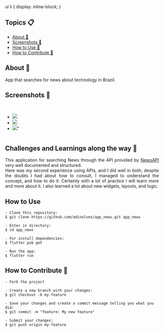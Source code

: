 <head>
ul li {
    display: inline-block;
}

</head>
   <h2 align="left">Topics 📋</h2>

   <p>
   
   - [About 📖](#about-)
   - [Screenshots 📱](#screenshots-)
   - [How to Use 🤔](#how-to-use-)
   - [How to Contribute 💪](#how-to-contribute-)

   </p>



<h2 align="left">About 📖</h2>
   
<p align="justify">   
   App that searches for news about technology in Brazil.<br>
</p>



<h2 align="Left">Screenshots 📱</h2><br>



 <ul style="display: inline-block">
     <li>
        <img src="screenshots/screenshot_1.png" >
    </li>
    <li>
        <img src="screenshots/screenshot_2.png">
    </li>
     <li>
        <img src="screenshots/screenshot_3.png">"
    </li>
</ul>




<h2 align="Left">Challenges and Learnings along the way 🤯</h2>

   <p align="justify">
   This application for searching News through the API provided by <a href="https://newsapi.org/">NewsAPI</a> very well documented and structured.<br>
   Here was my second experience using APIs, and I did well in both, despite the doubts I had about how to consult, I managed to understand the concept, and how to do it.
   Certainly with a lot of practice I will learn more and more about it.
   I also learned a lot about new widgets, layouts, and logic.

   </p> 



<h2 align="Left">How to Use </h2>

   ```   
   - Clone this repository:
   $ git clone https://github.com/adinalves/app_news.git app_news

   - Enter in directory:
   $ cd app_news

   - For install dependencies:
   $ flutter pub get

   - Run the app: 
   $ flutter run
   ```



<h2 align="Left">How to Contribute 💪</h2>

   ```
   - Fork the project 

   - Create a new branch with your changes:
   $ git checkout -b my-feature

   - Save your changes and create a commit message telling you what you did:
   $ git commit -m "feature: My new feature"

   - Submit your changes:
   $ git push origin my-feature
   ```


 
